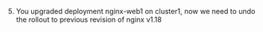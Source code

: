 5) You upgraded deployment nginx-web1 on cluster1, now we need to undo the rollout to previous revision of nginx v1.18
